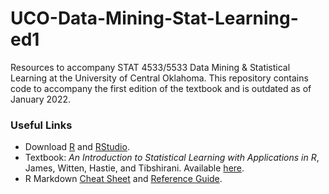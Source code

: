 # UCO-Data-Mining-Stat-Learning-ed1

Resources to accompany STAT 4533/5533 Data Mining & Statistical Learning at the University of Central Oklahoma.  This repository contains code to accompany the first edition of the textbook and is outdated as of January 2022.

### Useful Links
- Download [R](https://www.r-project.org/) and [RStudio](https://rstudio.com/).
- Textbook: *An Introduction to Statistical Learning with Applications in R*, James, Witten, Hastie, and Tibshirani.  Available [here](http://statlearning.com). 
- R Markdown [Cheat Sheet](https://rstudio.com/wp-content/uploads/2016/03/rmarkdown-cheatsheet-2.0.pdf) and [Reference Guide](https://rstudio.com/wp-content/uploads/2015/03/rmarkdown-reference.pdf).
